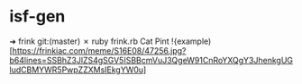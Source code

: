 # isf-gen

➜  frink git:(master) ✗ ruby frink.rb Cat Pint
!{example)[https://frinkiac.com/meme/S16E08/47256.jpg?b64lines=SSBhZ3JlZS4gSGV5ISBBcmVuJ3QgeW91CnRoYXQgY3JhenkgUGludCBMYWR5PwpZZXMsIEkgYW0u]
